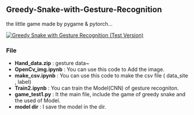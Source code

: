 ## Greedy-Snake-with-Gesture-Recognition
the little game made by pygame & pytorch...<br>

[![Greedy Snake with Gesture Recognition (Test Version)](https://img.youtube.com/vi/JbTH4hitkSk/10.jpg)](https://www.youtube.com/watch?v=JbTH4hitkSk)
<br>

### File
- **Hand_data.zip**    : gesture data~
- **OpenCv_img.ipynb** : You can use this code to Add the image.
- **make_csv.ipynb**   : You can use this code to make the csv file ( data_site , label) 
- **Train2.ipynb**     : You can train the Model(CNN) of gesture recogniton.
- **game_test1.py**    : It the main file, include the game of greedy snake and the used of Model.
- **model dir**        : I save the model in the dir. 
